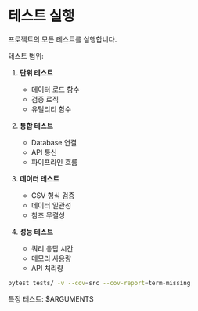 # 테스트 실행

프로젝트의 모든 테스트를 실행합니다.

테스트 범위:
1. **단위 테스트**
   - 데이터 로드 함수
   - 검증 로직
   - 유틸리티 함수

2. **통합 테스트**
   - Database 연결
   - API 통신
   - 파이프라인 흐름

3. **데이터 테스트**
   - CSV 형식 검증
   - 데이터 일관성
   - 참조 무결성

4. **성능 테스트**
   - 쿼리 응답 시간
   - 메모리 사용량
   - API 처리량

```bash
pytest tests/ -v --cov=src --cov-report=term-missing
```

특정 테스트: $ARGUMENTS